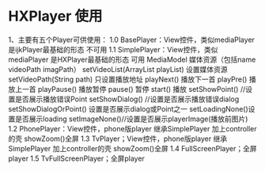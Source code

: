 # HXPlayer 使用
1、主要有五个Player可供使用：
    1.0 BasePlayer：View控件，类似mediaPlayer 是ijkPlayer最基础的形态 不可用
    1.1 SimplePlayer：View控件，类似mediaPlayer 是HXPlayer最基础的形态 可用
        MediaModel  媒体资源（包括name videoPath imagPath）
        setVideoList(ArrayList<MediaModel> playList) 设置媒体资源
        setVideoPath(String path) 只设置播放地址
        playNext() 播放下一首
        playPre() 播放上一首
        playPause() 播放暂停
        pause() 暂停
        start() 播放
        setShowPoint() //设置是否展示播放错误Point
        setShowDialog() //设置是否展示播放错误dialog
        setShowDialogOrPoint() 设置是否展示dialog或Point之一
        setLoadingNone()设置是否展示loading
        setImageNone()//设置是否展示playerImage(播放前图片)
    1.2 PhonePlayer：View控件，phone版player 继承SimplePlayer 加上controller的壳 showZoom()全屏
    1.3 TvPlayer；View控件，phone版player 继承SimplePlayer 加上controller的壳  showZoom()全屏
    1.4 FullScreenPlayer；全屏player
    1.5 TvFullScreenPlayer；全屏player